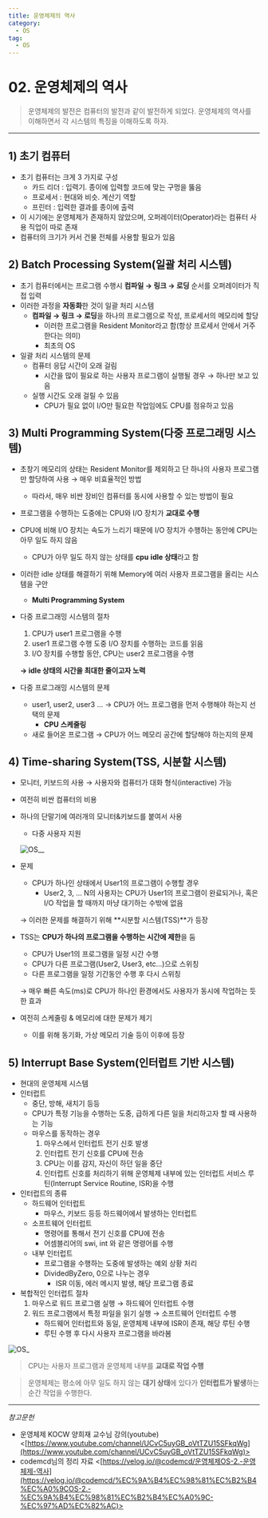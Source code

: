 ```yaml
---
title: 운영체제의 역사
category:
  - OS
tag:
  - OS
---
```


# 02. 운영체제의 역사

> 운영체제의 발전은 컴퓨터의 발전과 같이 발전하게 되었다. 운영체제의 역사를 이해하면서 각 시스템의 특징을 이해하도록 하자.

---

## 1) 초기 컴퓨터

- 초기 컴퓨터는 크게 3 가지로 구성
  - 카드 리더 : 입력기. 종이에 입력할 코드에 맞는 구멍을 뚫음
  - 프로세서 : 현대와 비슷. 계산기 역할
  - 프린터 : 입력한 결과를 종이에 출력
- 이 시기에는 운영체제가 존재하지 않았으며, 오퍼레이터(Operator)라는 컴퓨터 사용 직업이 따로 존재
- 컴퓨터의 크기가 커서 건물 전체를 사용할 필요가 있음

## 2) Batch Processing System(일괄 처리 시스템)

- 초기 컴퓨터에서는 프로그램 수행시 **컴파일 → 링크 → 로딩** 순서를 오퍼레이터가 직접 입력
- 이러한 과정을 **자동화**한 것이 일괄 처리 시스템
  - **컴파일 → 링크 → 로딩**을 하나의 프로그램으로 작성, 프로세서의 메모리에 할당
    - 이러한 프로그램을 Resident Monitor라고 함(항상 프로세서 안에서 거주한다는 의미)
    - 최초의 OS
- 일괄 처리 시스템의 문제
  - 컴퓨터 응답 시간이 오래 걸림
    - 시간을 많이 필요로 하는 사용자 프로그램이 실행될 경우 → 하나만 보고 있음
  - 실행 시간도 오래 걸릴 수 있음
    - CPU가 필요 없이 I/O만 필요한 작업임에도 CPU를 점유하고 있음

## 3) Multi Programming System(다중 프로그래밍 시스템)

- 초창기 메모리의 상태는 Resident Monitor를 제외하고 단 하나의 사용자 프로그램만 할당하여 사용 → 매우 비효율적인 방법
  - 따라서, 매우 비싼 장비인 컴퓨터를 동시에 사용할 수 있는 방법이 필요
- 프로그램을 수행하는 도중에는 CPU와 I/O 장치가 **교대로 수행**
- CPU에 비해 I/O 장치는 속도가 느리기 때문에 I/O 장치가 수행하는 동안에 CPU는 아무 일도 하지 않음
  - CPU가 아무 일도 하지 않는 상태를 **cpu** **idle 상태**라고 함
- 이러한 idle 상태를 해결하기 위해 Memory에 여러 사용자 프로그램을 올리는 시스템을 구안
  - **Multi Programming System**
- 다중 프로그래밍 시스템의 절차

  1. CPU가 user1 프로그램을 수행
  2. user1 프로그램 수행 도중 I/O 장치를 수행하는 코드를 읽음
  3. I/O 장치를 수행할 동안, CPU는 user2 프로그램을 수행

  **→ idle 상태의 시간을 최대한 줄이고자 노력**

- 다중 프로그래밍 시스템의 문제
  - user1, user2, user3 ... → CPU가 어느 프로그램을 먼저 수행해야 하는지 선택의 문제
    - **CPU 스케줄링**
  - 새로 들어온 프로그램 → CPU가 어느 메모리 공간에 할당해야 하는지의 문제

## 4) Time-sharing System(TSS, 시분할 시스템)

- 모니터, 키보드의 사용 → 사용자와 컴퓨터가 대화 형식(interactive) 가능
- 여전히 비싼 컴퓨터의 비용
- 하나의 단말기에 여러개의 모니터&키보드를 붙여서 사용

  - 다중 사용자 지원

  ![OS__](https://user-images.githubusercontent.com/60249222/120916406-6ee0c700-c6e4-11eb-9beb-9d21eaba6734.png)

- 문제

  - CPU가 하나인 상태에서 User1의 프로그램이 수행할 경우
    - User2, 3, ... N의 사용자는 CPU가 User1의 프로그램이 완료되거나, 혹은 I/O 작업을 할 때까지 마냥 대기하는 수밖에 없음

  → 이러한 문제를 해결하기 위해 **시분할 시스템(TSS)**가 등장

- TSS는 **CPU가 하나의 프로그램을 수행하는 시간에 제한**을 둠

  - CPU가 User1의 프로그램을 일정 시간 수행
  - CPU가 다른 프로그램(User2, User3, etc...)으로 스위칭
  - 다른 프로그램을 일정 기간동안 수행 후 다시 스위칭

  → 매우 빠른 속도(ms)로 CPU가 하나인 환경에서도 사용자가 동시에 작업하는 듯한 효과

- 여전히 스케줄링 & 메모리에 대한 문제가 제기
  - 이를 위해 동기화, 가상 메모리 기술 등이 이후에 등장

## 5) Interrupt Base System(인터럽트 기반 시스템)

- 현대의 운영체제 시스템
- 인터럽트
  - 중단, 방해, 새치기 등등
  - CPU가 특정 기능을 수행하는 도중, 급하게 다른 일을 처리하고자 할 때 사용하는 기능
  - 마우스를 동작하는 경우
    1. 마우스에서 인터럽트 전기 신호 발생
    2. 인터럽트 전기 신호를 CPU에 전송
    3. CPU는 이를 감지, 자신이 하던 일을 중단
    4. 인터럽트 신호를 처리하기 위해 운영체제 내부에 있는 인터럽트 서비스 루틴(Interrupt Service Routine, ISR)을 수행
- 인터럽트의 종류
  - 하드웨어 인터럽트
    - 마우스, 키보드 등등 하드웨어에서 발생하는 인터럽트
  - 소프트웨어 인터럽트
    - 명령어를 통해서 전기 신호를 CPU에 전송
    - 어셈블리어의 swi, int 와 같은 명령어를 수행
  - 내부 인터럽트
    - 프로그램을 수행하는 도중에 발생하는 예외 상황 처리
    - DividedByZero, 0으로 나누는 경우
      - ISR 이동, 에러 메시지 발생, 해당 프로그램 종료
- 복합적인 인터럽트 절차
  1. 마우스로 워드 프로그램 실행 → 하드웨어 인터럽트 수행
  2. 워드 프로그램에서 특정 파일을 읽기 실행 → 소프트웨어 인터럽트 수행
     - 하드웨어 인터럽트와 동일, 운영체제 내부에 ISR이 존재, 해당 루틴 수행
     - 루틴 수행 후 다시 사용자 프로그램을 바라봄

![OS_](https://user-images.githubusercontent.com/60249222/120916417-81f39700-c6e4-11eb-88cf-e25a65b0b2f1.png)

> CPU는 사용자 프로그램과 운영체제 내부를 **교대로 작업 수행**

> 운영체제는 평소에 아무 일도 하지 않는 **대기 상태**에 있다가 **인터럽트가 발생**하는 순간 작업을 수행한다.

---

_참고문헌_

- 운영체제 KOCW 양희재 교수님 강의(youtube) <[https://www.youtube.com/channel/UCvC5uyGB_oVtTZU15SFkqWg](https://www.youtube.com/channel/UCvC5uyGB_oVtTZU15SFkqWg)>
- codemcd님의 정리 자료 <[https://velog.io/@codemcd/운영체제OS-2.-운영체제-역사](https://velog.io/@codemcd/%EC%9A%B4%EC%98%81%EC%B2%B4%EC%A0%9COS-2.-%EC%9A%B4%EC%98%81%EC%B2%B4%EC%A0%9C-%EC%97%AD%EC%82%AC)>
